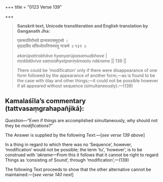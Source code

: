 +++
title = "0123 Verse 139"

+++
> **Sanskrit text, Unicode transliteration and English translation by Ganganath Jha:** 
>
> एकरूपतिरोभावे ह्यन्यरूपसमुद्भवे ।  
> मृदादाविव संसिध्येत्परिणामस्तु नाक्रमे ॥ १३९ ॥ 
>
> *ekarūpatirobhāve hyanyarūpasamudbhave* \|  
> *mṛdādāviva saṃsidhyetpariṇāmastu nākrame* \|\| 139 \|\| 
>
> There could be ‘modification’ only if there were disappearance of one form followed by the appearance of another form,—as is found to be the case with ölay and other things;—it could not be possible however if all appeared without sequence (simultaneously).—(139)



## Kamalaśīla’s commentary (tattvasaṃgrahapañjikā):

*Question*—“Even if things are accomplished simultaneously, why should not they be *modifications*?”

The Answer is supplied by the following Text:—[*see verse 139 above*]

In a thing in regard to which there was no ‘Sequence’, however, ‘modification’ would not be possible; the term ‘*tu*’, ‘however’, is to be construed with ‘*akrame*—From this it follows that it cannot be right to regard Things as ‘consisting of Sound’, through ‘modification’,—(139)

The following Text proceeds to show that the other alternative cannot be maintained:—[*see verse 140 next*]


